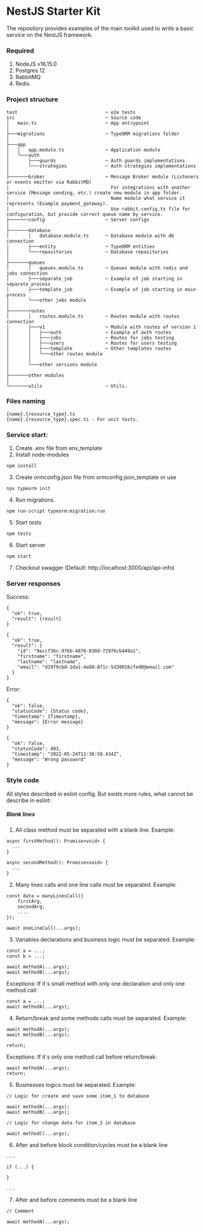 # NestJS Starter Kit

The repository provides examples of the main toolkit used to write a basic service on the NestJS framework.

### Required

1. NodeJS v16.15.0
2. Postgres 12
3. RabbitMQ
4. Redis

### Project structure

```
test                                ─ e2e tests
src                                 ─ Source code
│   main.ts                         ─ App entrypoint
│
├───migrations                      ─ TypeORM migrations folder
│
├───app
│   │   app.module.ts               ─ Application module
│   └───auth
│       ├───guards                  ─ Auth guards implementations
│       └───strategies              ─ Auth strategies implementations
│
├───────broker                      ─ Message Broker module (Listeners or events emitter via RabbitMQ)
│                                     For integrations with another service (Message sending, etc.) create new module in app folder.
│                                     Name module what service it represents (Example payment_gateway).
│                                     Use rabbit.config.ts file for configuration, but provide correct queue name by service.
├───────config                      ─ Server configs
│
├───────database
│       │   database.module.ts      ─ Database module with db connection
│       ├───entity                  ─ TypeORM entities
│       └───repositories            ─ Database repositories
│
├───────queues
│       │   queues.module.ts        ─ Queues module with redis and jobs connection
│       ├───separate_job            ─ Example of job starting in separate process
│       ├───template_job            ─ Example of job starting in main process
│       └───other jobs module
│
├───────routes
│       │   routes.module.ts        ─ Routes module with routes connection
│       ├───v1                      ─ Module with routes of version 1
│       │   ├───auth                ─ Example of auth routes
│       │   ├───jobs                ─ Routes for jobs testing
│       │   ├───users               ─ Routes for users testing
│       │   ├───template            ─ Other templates routes
│       │   └───other routes module
│       │
│       └───other versions module
│
├───────other modules
│
└───────utils                       ─ Utils.
```

### Files naming

```
{name}.{resource_type}.ts
{name}.{resource_type}.spec.ts - For unit tests.
```

### Service start:

1. Create .env file from env_template
2. Install node-modules
```
npm install
```
3. Create ormconfig.json file from ormconfig.json_template or use
```
npx typeorm init
```
4. Run migrations.
```
npm run-script typeorm:migration:run
```
5. Start tests
```
npm tests
```
6. Start server
```
npm start
```
7. Checkout swagger (Default: http://localhost:3000/api/api-info)

### Server responses

Success:
```
{
  "ok": true,
  "result": {result}
}
```

```
{
  "ok": true,
  "result": {
    "id": "9eccf36c-976b-4876-830d-72976cb449a1",
    "firstname": "firstname",
    "lastname": "lastname",
    "email": "d29f9cbd-1da1-4a88-8f1c-5d38016cfed0@email.com"
  }
}
```

Error:
```
{
  "ok": false,
  "statusCode": {Status code},
  "timestamp": {Timestamp},
  "message": {Error message}
}
```

```
{
  "ok": false,
  "statusCode": 403,
  "timestamp": "2022-05-24T11:36:58.434Z",
  "message": "Wrong password"
}
```

### Style code

All styles described in eslint config. But exists more rules, what cannot be describe in eslint:

##### Blank lines

1. All class method must be separated with a blank line. Example:

```
async firstMethod(): Promise<void> {
  ...
}

async secondMethod(): Promise<void> {
  ...
}
```
2. Many lines calls and one line calls must be separated. Example:
```
const data = manyLinesCall({
    firstArg,
    secondArg,
    ....
});

await oneLineCall(...args);
```
3. Variables declarations and business logic must be separated. Example:
```
const a = ...;
const b = ...;

await methodA(...args);
await methodB(...args);
```
Exceptions:
If it`s small method with only one declaration and only one method call:
```
const a = ...;
await methodA(...args);
```
4. Return/break and some methods calls must be separated. Example:
```
await methodA(...args);
await methodB(...args);

return;
```
Exceptions:
If it`s only one method call before return/break:
```
await methodA(...args);
return;
```
5. Businesses logics must be separated. Example:
```
// Logic for create and save some item_1 to database

await methodA(...args);
await methodB(...args);

// Logic for change data for item_2 in database

await methodC(...args);
```
6. After and before block condition/cycles must be a blank line
```
...

if (...) {

}

...
```

7. After and before comments must be a blank line
```
// Comment

await methodA(...args);
```